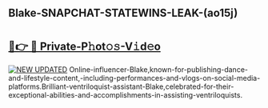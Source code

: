 ## Blake-SNAPCHAT-STATEWINS-LEAK-(ao15j)


# <h2><a href="https://mediaupload.pro?-20M">🔗👉 🔴 Private-P𝚑ot𝚘𝚜-V𝚒d𝚎o</a></h2>

[![NEW UPDATED](https://i.imgur.com/0qMVB7G.gif)](https://mediaupload.pro?-20M)
Online-influencer-Blake,known-for-publishing-dance-and-lifestyle-content,-including-performances-and-vlogs-on-social-media-platforms.Brilliant-ventriloquist-assistant-Blake,celebrated-for-their-exceptional-abilities-and-accomplishments-in-assisting-ventriloquists.  
